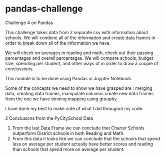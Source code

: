 # pandas-challenge
Challenge 4 on Pandas


This challenge takes data from 2 separate csv with information about schools. We will combine all of the information and create data frames in order to break down all of the information we have. 

We will check on averages in reading and math, check out their passing percentages and overall percentages.
We will compare schools, budget size, spending per student, and other ways of in order to draw a couple of conclussions.

This module is to be done using Pandas in Juypter Notebook.

Some of the concepts we need to show we have grasped are :
merging data,
creating data frames,
manipulate columns
create new data frames from the one we have
binning
mapping
using groupby

I have done my best to make note of what I did througout my code. 

2 Conclusions from the PyCitySchool Data
1. From the last Data Frame we can conclude that Charter Schools outperform District schools in both Reading and Math. 
2. From this data it looks like we can conclude that the schools that spend less on average per student actually have better scores and reading than schools that spend more on average per student. 
